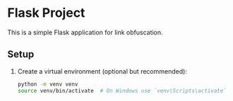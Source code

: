 # Flask Project

This is a simple Flask application for link obfuscation.

## Setup

1. Create a virtual environment (optional but recommended):
   ```bash
   python -m venv venv
   source venv/bin/activate  # On Windows use `venv\Scripts\activate`
